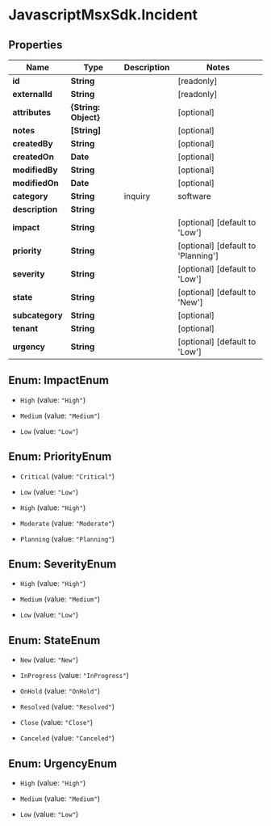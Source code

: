 # JavascriptMsxSdk.Incident

## Properties

Name | Type | Description | Notes
------------ | ------------- | ------------- | -------------
**id** | **String** |  | [readonly] 
**externalId** | **String** |  | [readonly] 
**attributes** | **{String: Object}** |  | [optional] 
**notes** | **[String]** |  | [optional] 
**createdBy** | **String** |  | [optional] 
**createdOn** | **Date** |  | [optional] 
**modifiedBy** | **String** |  | [optional] 
**modifiedOn** | **Date** |  | [optional] 
**category** | **String** | inquiry|software|hardware|network|database | [optional] [default to &#39;inquiry&#39;]
**description** | **String** |  | 
**impact** | **String** |  | [optional] [default to &#39;Low&#39;]
**priority** | **String** |  | [optional] [default to &#39;Planning&#39;]
**severity** | **String** |  | [optional] [default to &#39;Low&#39;]
**state** | **String** |  | [optional] [default to &#39;New&#39;]
**subcategory** | **String** |  | [optional] 
**tenant** | **String** |  | [optional] 
**urgency** | **String** |  | [optional] [default to &#39;Low&#39;]



## Enum: ImpactEnum


* `High` (value: `"High"`)

* `Medium` (value: `"Medium"`)

* `Low` (value: `"Low"`)





## Enum: PriorityEnum


* `Critical` (value: `"Critical"`)

* `Low` (value: `"Low"`)

* `High` (value: `"High"`)

* `Moderate` (value: `"Moderate"`)

* `Planning` (value: `"Planning"`)





## Enum: SeverityEnum


* `High` (value: `"High"`)

* `Medium` (value: `"Medium"`)

* `Low` (value: `"Low"`)





## Enum: StateEnum


* `New` (value: `"New"`)

* `InProgress` (value: `"InProgress"`)

* `OnHold` (value: `"OnHold"`)

* `Resolved` (value: `"Resolved"`)

* `Close` (value: `"Close"`)

* `Canceled` (value: `"Canceled"`)





## Enum: UrgencyEnum


* `High` (value: `"High"`)

* `Medium` (value: `"Medium"`)

* `Low` (value: `"Low"`)




